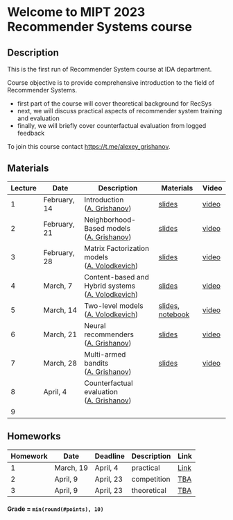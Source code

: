 # Welcome to MIPT 2023 Recommender Systems course

## Description
This is the first run of Recommender System course at IDA department.

Course objective is to provide comprehensive introduction to the field of Recommender Systems.

- first part of the course will cover theoretical background for RecSys
- next, we will discuss practical aspects of recommender system training and evaluation
- finally, we will briefly cover counterfactual evaluation from logged feedback

To join this course contact https://t.me/alexey_grishanov.

## Materials

| Lecture | Date | Description | Materials                                                              | Video                                                 |
|---------|------|-------------|---------------------------------------------------------------------|-------------------------------------------------------|
| 1 | February, 14 | Introduction <br /> ([A. Grishanov](https://github.com/shashist)) | [slides](week_01_introduction/rs_lecture01.pdf)                     | [video](https://www.youtube.com/watch?v=jlw86T4U4hs)  |
| 2 | February, 21 | Neighborhood-Based models <br /> ([A. Grishanov](https://github.com/shashist)) | [slides](week_02_neighbourhood_based/rs_lecture02.pdf)              | [video](https://www.youtube.com/watch?v=TJ90kd4pQ3E)  |
| 3 | February, 28 | Matrix Factorization models <br /> ([A. Volodkevich](https://github.com/monkey0head)) | [slides](week_03_matrix_factorization/rs_lecture03.pdf)             | [video](https://www.youtube.com/watch?v=CTaPrTf89Xc)  |
| 4 | March, 7 | Content-based and Hybrid systems <br /> ([A. Volodkevich](https://github.com/monkey0head)) | [slides](week_04_hybrid/rs_lecture04.pdf)                           | [video](https://www.youtube.com/watch?v=tQS_RKgm9o0)  |
| 5 | March, 14 | Two-level models <br /> ([A. Volodkevich](https://github.com/monkey0head)) | [slides](week_05_multi-stage/rs_lecture05.pdf), [notebook](week_05_multi-stage/recsys_intro_2023.ipynb) | [video](https://www.youtube.com/watch?v=-wyl08Z_foA)  |
| 6 | March, 21 | Neural recommenders <br /> ([A. Grishanov](https://github.com/shashist)) | [slides](week_06_neural_recommenders/rs_lecture06.pdf) |  [video](https://www.youtube.com/watch?v=v5QHslJGoHc) |
| 7 | March, 28 | Multi-armed bandits <br /> ([A. Grishanov](https://github.com/shashist)) |[slides](week_07_bandits/rs_lecture07.pdf) | [video](https://www.youtube.com/watch?v=8EfKHNDBoyA) |
| 8 | April, 4 | Counterfactual evaluation <br /> ([A. Grishanov](https://github.com/shashist)) |                                                                     |                                                       |
| 9 |  | |                                                                     |                                                       |



## Homeworks

| Homework | Date       | Deadline          | Description | Link                                  |
|---------|------------|-------------------|--------|---------------------------------------|
| 1 | March, 19 | April, 4 | practical | [Link](homeworks/hw_01/rs_hw01.ipynb) |
| 2 | April, 9  | April, 23 | competition | [TBA](homeworks/rs_hw1.ipynb)         |
| 3 | April, 9  | April, 23 | theoretical | [TBA](homeworks/hw_03/rs_hw03.ipynb)         |

#### Grade = `min(round(#points), 10)`
